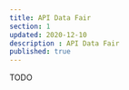 ```yaml
---
title: API Data Fair
section: 1
updated: 2020-12-10
description : API Data Fair
published: true
---
```


TODO
